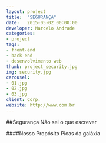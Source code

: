 ```yaml
---
layout: project
title:  "SEGURANÇA"
date:   2015-05-02 00:00:00
developer: Marcelo Andrade
categories:
- project
tags:
- front-end
- back-end
- desenvolvimento web
thumb: project_security.jpg
img: security.jpg
carousel:
- 01.jpg
- 02.jpg
- 03.jpg
client: Corp.
website: http://www.com.br
---
```

##Segurança
Não sei o que escrever

####Nosso Propósito
Picas da galáxia